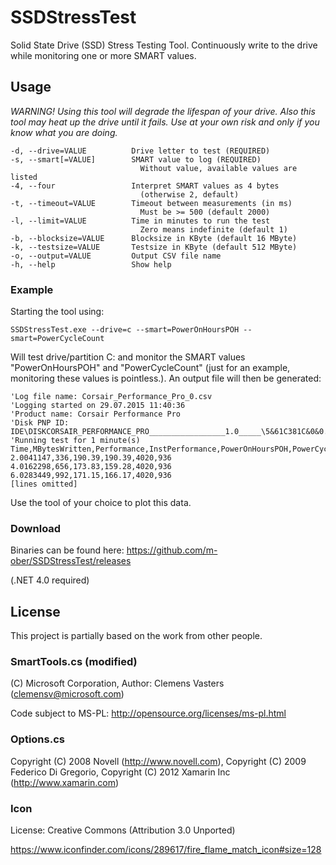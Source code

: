 # SSDStressTest

Solid State Drive (SSD) Stress Testing Tool. Continuously write to the drive while monitoring one or more SMART values.

## Usage
_WARNING! Using this tool will degrade the lifespan of your drive. Also this tool may heat up the drive until it fails. Use at your own risk and only if you know what you are doing._

    -d, --drive=VALUE          Drive letter to test (REQUIRED)
    -s, --smart[=VALUE]        SMART value to log (REQUIRED)
                                 Without value, available values are listed
    -4, --four                 Interpret SMART values as 4 bytes
                                 (otherwise 2, default)
    -t, --timeout=VALUE        Timeout between measurements (in ms)
                                 Must be >= 500 (default 2000)
    -l, --limit=VALUE          Time in minutes to run the test
                                 Zero means indefinite (default 1)
    -b, --blocksize=VALUE      Blocksize in KByte (default 16 MByte)
    -k, --testsize=VALUE       Testsize in KByte (default 512 MByte)
    -o, --output=VALUE         Output CSV file name
    -h, --help                 Show help

    
### Example
Starting the tool using:

    SSDStressTest.exe --drive=c --smart=PowerOnHoursPOH --smart=PowerCycleCount
    
Will test drive/partition C: and monitor the SMART values "PowerOnHoursPOH" and "PowerCycleCount" (just for an example, monitoring these values is pointless.). An output file will then be generated:

    'Log file name: Corsair_Performance_Pro_0.csv
    'Logging started on 29.07.2015 11:40:36
    'Product name: Corsair Performance Pro
    'Disk PNP ID: IDE\DISKCORSAIR_PERFORMANCE_PRO_________________1.0_____\5&61C381C&0&0.0.0
    'Running test for 1 minute(s)
    Time,MBytesWritten,Performance,InstPerformance,PowerOnHoursPOH,PowerCycleCount
    2.0041147,336,190.39,190.39,4020,936
    4.0162298,656,173.83,159.28,4020,936
    6.0283449,992,171.15,166.17,4020,936
    [lines omitted]
    
Use the tool of your choice to plot this data.

### Download

Binaries can be found here: https://github.com/m-ober/SSDStressTest/releases

(.NET 4.0 required)

## License
This project is partially based on the work from other people.
### SmartTools.cs (modified)
(C) Microsoft Corporation, Author: Clemens Vasters (clemensv@microsoft.com)

Code subject to MS-PL: http://opensource.org/licenses/ms-pl.html 

### Options.cs

Copyright (C) 2008 Novell (http://www.novell.com), Copyright (C) 2009 Federico Di Gregorio, Copyright (C) 2012 Xamarin Inc (http://www.xamarin.com)

### Icon 
License: Creative Commons (Attribution 3.0 Unported)

https://www.iconfinder.com/icons/289617/fire_flame_match_icon#size=128
